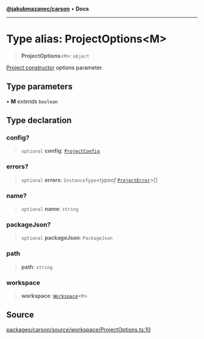 [**@jakubmazanec/carson**](../README.md) • **Docs**

---

# Type alias: ProjectOptions\<M\>

> **ProjectOptions**\<`M`\>: `object`

[Project constructor](../classes/Project.md#constructors) options parameter.

## Type parameters

• **M** _extends_ `boolean`

## Type declaration

### config?

> `optional` **config**: [`ProjectConfig`](ProjectConfig.md)

### errors?

> `optional` **errors**: `InstanceType`\<_typeof_ [`ProjectError`](../variables/ProjectError.md)\>[]

### name?

> `optional` **name**: `string`

### packageJson?

> `optional` **packageJson**: `PackageJson`

### path

> **path**: `string`

### workspace

> **workspace**: [`Workspace`](../classes/Workspace.md)\<`M`\>

## Source

[packages/carson/source/workspace/ProjectOptions.ts:10](https://github.com/jakubmazanec/js-tools/blob/4653f1571319b3537b5a901a19e171562b7727e5/packages/carson/source/workspace/ProjectOptions.ts#L10)
